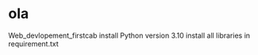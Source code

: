 # ola
Web_devlopement_firstcab
install Python version 3.10
install all libraries in requirement.txt
